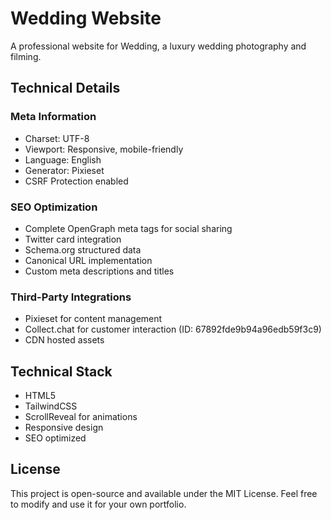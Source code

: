 # Wedding Website

A professional website for Wedding, a luxury wedding photography and filming.

## Technical Details

### Meta Information
- Charset: UTF-8
- Viewport: Responsive, mobile-friendly
- Language: English
- Generator: Pixieset
- CSRF Protection enabled

### SEO Optimization
- Complete OpenGraph meta tags for social sharing
- Twitter card integration
- Schema.org structured data
- Canonical URL implementation
- Custom meta descriptions and titles

### Third-Party Integrations
- Pixieset for content management
- Collect.chat for customer interaction (ID: 67892fde9b94a96edb59f3c9)
- CDN hosted assets

## Technical Stack
- HTML5
- TailwindCSS
- ScrollReveal for animations
- Responsive design
- SEO optimized

## License

This project is open-source and available under the MIT License. Feel free to modify and use it for your own portfolio.
